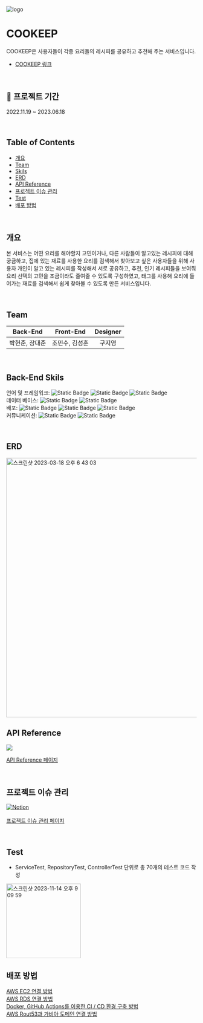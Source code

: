 ![logo](https://user-images.githubusercontent.com/102012155/226302013-da645887-31b2-4a67-ba56-64650f2467d2.png)

# COOKEEP
COOKEEP은 사용자들이 각종 요리들의 레시피를 공유하고 추천해 주는 서비스입니다.
 - [COOKEEP 링크](http://ec2-13-124-82-115.ap-northeast-2.compute.amazonaws.com:8080)

<br/>

## 📆 프로젝트 기간 
2022.11.19 ~ 2023.06.18

<br/>

## Table of Contents
- [개요](#개요)
- [Team](#team)
- [Skils](#back-end-skils)
- [ERD](#erd)
- [API Reference](#api-reference)
- [프로젝트 이슈 관리](#프로젝트-이슈-관리)
- [Test](#test)
- [배포 방법](#배포-방법)

<br/>

## 개요
본 서비스는 어떤 요리를 해야할지 고민이거나, 다른 사람들이 알고있는 레시피에 대해 궁금하고, 집에 있는 재료를 사용한 요리를 검색해서 찾아보고 싶은 사용자들을 위해 사용자 개인이 알고 있는 레시피를 작성해서 서로 공유하고, 추천, 인기 레시피들을 보여줘 요리 선택의 고민을 조금이라도 줄여줄 수 있도록 구성하였고, 태그를 사용해 요리에 들어가는 재료를 검색해서 쉽게 찾아볼 수 있도록 만든 서비스입니다.

<br/>

## Team
|Back-End|Front-End|Designer|
|:-----:|:-----:|:-----:|
|박현준, 장대준|조민수, 김성훈|구지영|

<br/>
 
## Back-End Skils
언어 및 프레임워크: ![Static Badge](https://img.shields.io/badge/Java-red) 
![Static Badge](https://img.shields.io/badge/SpringBoot-grean)
![Static Badge](https://img.shields.io/badge/SpringDataJPA-grean)
<br/>
데이터 베이스: ![Static Badge](https://img.shields.io/badge/mysql-blue) ![Static Badge](https://img.shields.io/badge/AWS-RDS-orange)
<br/>
배포: ![Static Badge](https://img.shields.io/badge/Docker-039BC6) ![Static Badge](https://img.shields.io/badge/AWS-EC2-orange) ![Static Badge](https://img.shields.io/badge/Github-Actions-black) <br/>
커뮤니케이션: ![Static Badge](https://img.shields.io/badge/Notion-black)
![Static Badge](https://img.shields.io/badge/Discord-blue)

<br/>

## ERD
<img width="686" alt="스크린샷 2023-03-18 오후 6 43 03" src="https://user-images.githubusercontent.com/102012155/226308886-b2eddf3a-f50b-48b4-aa25-6fd8358c6957.png">

<br/>

## API Reference
<img src="https://img.shields.io/badge/Swagger-6DB33F?style=for-the-badge&logo=SWAGGER&logoColor=white">

[API Reference 페이지](https://www.teamprojectvv.shop/swagger-ui/index.html#/)

<br/>


## 프로젝트 이슈 관리
[![Notion](https://img.shields.io/badge/Notion-%23000000.svg?style=for-the-badge&logo=notion&logoColor=white)](https://www.notion.so/dev-j/6a83f5bfa7874dc49e4fac30653aaa53?v=25c6ca9163064a8c879dcf124a914f29&pvs=4)
<br/><br/>
[프로젝트 이슈 관리 페이지](https://night-triangle-fdc.notion.site/0ba4492f75e94c32a308649f8d95a2b2?pvs=4)

<br/>

## Test
- ServiceTest, RepositoryTest, ControllerTest 단위로 총 70개의 테스트 코드 작성
<img width="197" alt="스크린샷 2023-11-14 오후 9 09 59" src="https://github.com/ks12b0000/COOKEEP/assets/102012155/b2a0b8eb-633e-4f18-a50d-3f715527e523">

<br/>

## 배포 방법
[AWS EC2 연결 방법](https://purple-knot-a8d.notion.site/Spring-Boot-AWS-EC2-79bd7ed4c2374ca79e8f9862a7f0ef57?pvs=4)
<br/>
[AWS RDS 연결 방법](https://purple-knot-a8d.notion.site/Spring-Boot-AWS-RDS-8af83c1af94945d8b607f62ee7d2c679?pvs=4)
<br/>
[Docker, GitHub Actions를 이용한 CI / CD 환경 구축 방법](https://purple-knot-a8d.notion.site/Spring-Boot-Docker-GitHub-Actions-CI-CD-d8bb0f0bcff44bc1b5b97602c38cf884?pvs=4)
<br/>
[AWS Rout53과 가비아 도메인 연결 방법](https://purple-knot-a8d.notion.site/AWS-Route53-1e6593c6b849451a918a26c4488812ab?pvs=4)
<br/>
